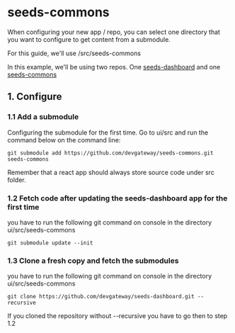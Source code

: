 # seeds-commons

When configuring your new app / repo, you can select one directory that you want to configure to get content from a submodule.

For this guide, we'll use /src/seeds-commons

In this example, we'll be using two repos. One [seeds-dashboard](https://github.com/devgateway/seeds-dashboard.git) and one [seeds-commons](https://github.com/devgateway/seeds-commons.git)

## 1. Configure

### 1.1 Add a submodule

Configuring the submodule for the first time. Go to ui/src and run the command below on the command line:
```
git submodule add https://github.com/devgateway/seeds-commons.git seeds-commons
```
Remember that a react app should always store source code under src folder.

### 1.2 Fetch code after updating the seeds-dashboard app for the first time
you have to run the following git command on console in the directory ui/src/seeds-commons
```
git submodule update --init
```
### 1.3 Clone a fresh copy and fetch the submodules
you have to run the following git command on console in the directory ui/src/seeds-commons
```
git clone https://github.com/devgateway/seeds-dashboard.git --recursive
```
If you cloned the repository without --recursive you have to go then to step 1.2
